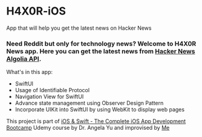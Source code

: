 # H4X0R-iOS
App that will help you get the latest news on Hacker News

### Need Reddit but only for technology news? Welcome to H4X0R News app. Here you can get the latest news from [Hacker News Algolia API](https://hn.algolia.com/api).

What's in this app:
- SwiftUI
- Usage of Identifiable Protocol
- Navigation View for SwiftUI
- Advance state management using Observer Design Pattern
- Incorporate UIKit into SwiftUI by using WebKit to display web pages

This project is part of [iOS & Swift - The Complete iOS App Development Bootcamp](https://www.udemy.com/course/ios-13-app-development-bootcamp/) Udemy course by Dr. Angela Yu and improvised by [Me](https://github.com/muhziddan)
